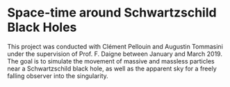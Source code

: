 # Space-time around Schwartzschild Black Holes

This project was conducted with Clément Pellouin and Augustin Tommasini under the supervision of Prof. F. Daigne between January and March 2019. The goal is to simulate the movement of massive and massless particles near a Schwartzschild black hole, as well as the apparent sky for a freely falling observer into the singularity. 

